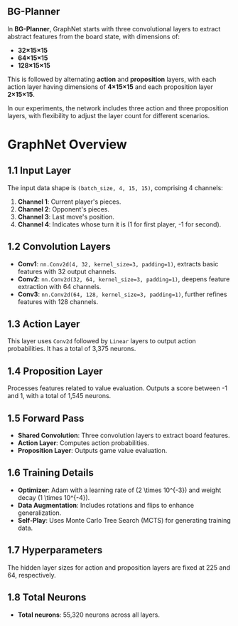 ## BG-Planner

In **BG-Planner**, GraphNet starts with three convolutional layers to extract abstract features from the board state, with dimensions of:

- **32×15×15**
- **64×15×15**
- **128×15×15**

This is followed by alternating **action** and **proposition** layers, with each action layer having dimensions of **4×15×15** and each proposition layer **2×15×15**.

In our experiments, the network includes three action and three proposition layers, with flexibility to adjust the layer count for different scenarios.


# GraphNet Overview

## 1.1 Input Layer
The input data shape is `(batch_size, 4, 15, 15)`, comprising 4 channels:
1. **Channel 1**: Current player's pieces.
2. **Channel 2**: Opponent's pieces.
3. **Channel 3**: Last move's position.
4. **Channel 4**: Indicates whose turn it is (1 for first player, -1 for second).

## 1.2 Convolution Layers
- **Conv1**: `nn.Conv2d(4, 32, kernel_size=3, padding=1)`, extracts basic features with 32 output channels.
- **Conv2**: `nn.Conv2d(32, 64, kernel_size=3, padding=1)`, deepens feature extraction with 64 channels.
- **Conv3**: `nn.Conv2d(64, 128, kernel_size=3, padding=1)`, further refines features with 128 channels.

## 1.3 Action Layer
This layer uses `Conv2d` followed by `Linear` layers to output action probabilities. It has a total of 3,375 neurons.

## 1.4 Proposition Layer
Processes features related to value evaluation. Outputs a score between -1 and 1, with a total of 1,545 neurons.

## 1.5 Forward Pass
- **Shared Convolution**: Three convolution layers to extract board features.
- **Action Layer**: Computes action probabilities.
- **Proposition Layer**: Outputs game value evaluation.

## 1.6 Training Details
- **Optimizer**: Adam with a learning rate of \(2 \times 10^{-3}\) and weight decay \(1 \times 10^{-4}\).
- **Data Augmentation**: Includes rotations and flips to enhance generalization.
- **Self-Play**: Uses Monte Carlo Tree Search (MCTS) for generating training data.

## 1.7 Hyperparameters
The hidden layer sizes for action and proposition layers are fixed at 225 and 64, respectively.

## 1.8 Total Neurons
- **Total neurons**: 55,320 neurons across all layers.

